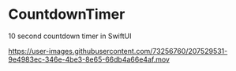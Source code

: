 # CountdownTimer
10 second countdown timer in SwiftUI

https://user-images.githubusercontent.com/73256760/207529531-9e4983ec-346e-4be3-8e65-66db4a66e4af.mov

